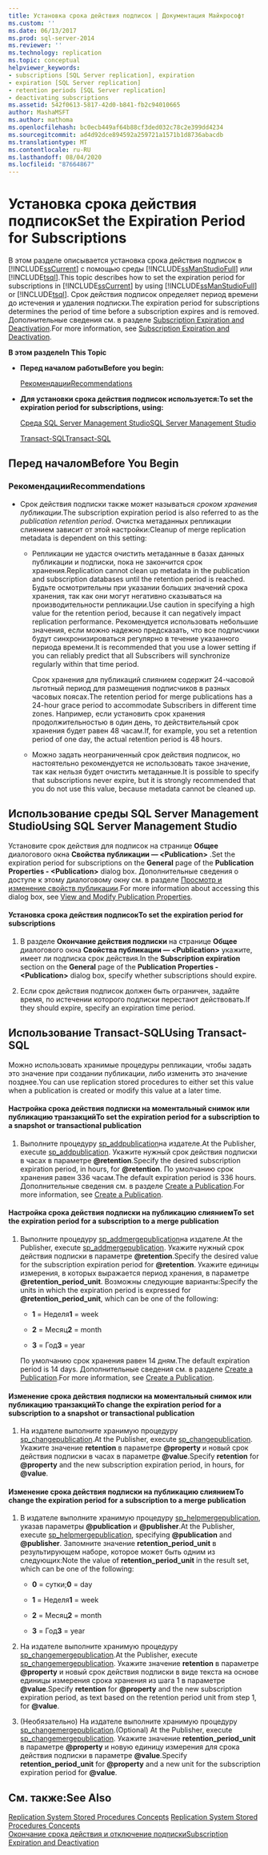 ```yaml
---
title: Установка срока действия подписок | Документация Майкрософт
ms.custom: ''
ms.date: 06/13/2017
ms.prod: sql-server-2014
ms.reviewer: ''
ms.technology: replication
ms.topic: conceptual
helpviewer_keywords:
- subscriptions [SQL Server replication], expiration
- expiration [SQL Server replication]
- retention periods [SQL Server replication]
- deactivating subscriptions
ms.assetid: 542f0613-5817-42d0-b841-fb2c94010665
author: MashaMSFT
ms.author: mathoma
ms.openlocfilehash: bc0ecb449af64b88cf3ded032c78c2e399dd4234
ms.sourcegitcommit: ad4d92dce894592a259721a1571b1d8736abacdb
ms.translationtype: MT
ms.contentlocale: ru-RU
ms.lasthandoff: 08/04/2020
ms.locfileid: "87664867"
---
```

# <a name="set-the-expiration-period-for-subscriptions"></a><span data-ttu-id="424d8-102">Установка срока действия подписок</span><span class="sxs-lookup"><span data-stu-id="424d8-102">Set the Expiration Period for Subscriptions</span></span>
  <span data-ttu-id="424d8-103">В этом разделе описывается установка срока действия подписок в [!INCLUDE[ssCurrent](../../../includes/sscurrent-md.md)] с помощью среды [!INCLUDE[ssManStudioFull](../../../includes/ssmanstudiofull-md.md)] или [!INCLUDE[tsql](../../../includes/tsql-md.md)].</span><span class="sxs-lookup"><span data-stu-id="424d8-103">This topic describes how to set the expiration period for subscriptions in [!INCLUDE[ssCurrent](../../../includes/sscurrent-md.md)] by using [!INCLUDE[ssManStudioFull](../../../includes/ssmanstudiofull-md.md)] or [!INCLUDE[tsql](../../../includes/tsql-md.md)].</span></span> <span data-ttu-id="424d8-104">Срок действия подписок определяет период времени до истечения и удаления подписки.</span><span class="sxs-lookup"><span data-stu-id="424d8-104">The expiration period for subscriptions determines the period of time before a subscription expires and is removed.</span></span> <span data-ttu-id="424d8-105">Дополнительные сведения см. в разделе [Subscription Expiration and Deactivation](../subscription-expiration-and-deactivation.md).</span><span class="sxs-lookup"><span data-stu-id="424d8-105">For more information, see [Subscription Expiration and Deactivation](../subscription-expiration-and-deactivation.md).</span></span>  
  
 <span data-ttu-id="424d8-106">**В этом разделе**</span><span class="sxs-lookup"><span data-stu-id="424d8-106">**In This Topic**</span></span>  
  
-   <span data-ttu-id="424d8-107">**Перед началом работы**</span><span class="sxs-lookup"><span data-stu-id="424d8-107">**Before you begin:**</span></span>  
  
     [<span data-ttu-id="424d8-108">Рекомендации</span><span class="sxs-lookup"><span data-stu-id="424d8-108">Recommendations</span></span>](#Recommendations)  
  
-   <span data-ttu-id="424d8-109">**Для установки срока действия подписок используется:**</span><span class="sxs-lookup"><span data-stu-id="424d8-109">**To set the expiration period for subscriptions, using:**</span></span>  
  
     [<span data-ttu-id="424d8-110">Среда SQL Server Management Studio</span><span class="sxs-lookup"><span data-stu-id="424d8-110">SQL Server Management Studio</span></span>](#SSMSProcedure)  
  
     [<span data-ttu-id="424d8-111">Transact-SQL</span><span class="sxs-lookup"><span data-stu-id="424d8-111">Transact-SQL</span></span>](#TsqlProcedure)  
  
##  <a name="before-you-begin"></a><a name="BeforeYouBegin"></a> <span data-ttu-id="424d8-112">Перед началом</span><span class="sxs-lookup"><span data-stu-id="424d8-112">Before You Begin</span></span>  
  
###  <a name="recommendations"></a><a name="Recommendations"></a> <span data-ttu-id="424d8-113">Рекомендации</span><span class="sxs-lookup"><span data-stu-id="424d8-113">Recommendations</span></span>  
  
-   <span data-ttu-id="424d8-114">Срок действия подписки также может называться *сроком хранения публикации*.</span><span class="sxs-lookup"><span data-stu-id="424d8-114">The subscription expiration period is also referred to as the *publication retention period*.</span></span> <span data-ttu-id="424d8-115">Очистка метаданных репликации слиянием зависит от этой настройки:</span><span class="sxs-lookup"><span data-stu-id="424d8-115">Cleanup of merge replication metadata is dependent on this setting:</span></span>  
  
    -   <span data-ttu-id="424d8-116">Репликации не удастся очистить метаданные в базах данных публикации и подписки, пока не закончится срок хранения.</span><span class="sxs-lookup"><span data-stu-id="424d8-116">Replication cannot clean up metadata in the publication and subscription databases until the retention period is reached.</span></span> <span data-ttu-id="424d8-117">Будьте осмотрительны при указании больших значений срока хранения, так как они могут негативно сказываться на производительности репликации.</span><span class="sxs-lookup"><span data-stu-id="424d8-117">Use caution in specifying a high value for the retention period, because it can negatively impact replication performance.</span></span> <span data-ttu-id="424d8-118">Рекомендуется использовать небольшие значения, если можно надежно предсказать, что все подписчики будут синхронизироваться регулярно в течение указанного периода времени.</span><span class="sxs-lookup"><span data-stu-id="424d8-118">It is recommended that you use a lower setting if you can reliably predict that all Subscribers will synchronize regularly within that time period.</span></span>  
  
         <span data-ttu-id="424d8-119">Срок хранения для публикаций слиянием содержит 24-часовой льготный период для размещения подписчиков в разных часовых поясах.</span><span class="sxs-lookup"><span data-stu-id="424d8-119">The retention period for merge publications has a 24-hour grace period to accommodate Subscribers in different time zones.</span></span> <span data-ttu-id="424d8-120">Например, если установить срок хранения продолжительностью в один день, то действительный срок хранения будет равен 48 часам.</span><span class="sxs-lookup"><span data-stu-id="424d8-120">If, for example, you set a retention period of one day, the actual retention period is 48 hours.</span></span>  
  
    -   <span data-ttu-id="424d8-121">Можно задать неограниченный срок действия подписок, но настоятельно рекомендуется не использовать такое значение, так как нельзя будет очистить метаданные.</span><span class="sxs-lookup"><span data-stu-id="424d8-121">It is possible to specify that subscriptions never expire, but it is strongly recommended that you do not use this value, because metadata cannot be cleaned up.</span></span>  
  
##  <a name="using-sql-server-management-studio"></a><a name="SSMSProcedure"></a> <span data-ttu-id="424d8-122">Использование среды SQL Server Management Studio</span><span class="sxs-lookup"><span data-stu-id="424d8-122">Using SQL Server Management Studio</span></span>  
 <span data-ttu-id="424d8-123">Установите срок действия для подписок на странице **Общее** диалогового окна **Свойства публикации — \<Publication>** .</span><span class="sxs-lookup"><span data-stu-id="424d8-123">Set the expiration period for subscriptions on the **General** page of the **Publication Properties - \<Publication>** dialog box.</span></span> <span data-ttu-id="424d8-124">Дополнительные сведения о доступе к этому диалоговому окну см. в разделе [Просмотр и изменение свойств публикации](view-and-modify-publication-properties.md).</span><span class="sxs-lookup"><span data-stu-id="424d8-124">For more information about accessing this dialog box, see [View and Modify Publication Properties](view-and-modify-publication-properties.md).</span></span>  
  
#### <a name="to-set-the-expiration-period-for-subscriptions"></a><span data-ttu-id="424d8-125">Установка срока действия подписок</span><span class="sxs-lookup"><span data-stu-id="424d8-125">To set the expiration period for subscriptions</span></span>  
  
1.  <span data-ttu-id="424d8-126">В разделе **Окончание действия подписки** на странице **Общее** диалогового окна **Свойства публикации — \<Publication>** укажите, имеет ли подписка срок действия.</span><span class="sxs-lookup"><span data-stu-id="424d8-126">In the **Subscription expiration** section on the **General** page of the **Publication Properties - \<Publication>** dialog box, specify whether subscriptions should expire.</span></span>  
  
2.  <span data-ttu-id="424d8-127">Если срок действия подписок должен быть ограничен, задайте время, по истечении которого подписки перестают действовать.</span><span class="sxs-lookup"><span data-stu-id="424d8-127">If they should expire, specify an expiration time period.</span></span>  
  
##  <a name="using-transact-sql"></a><a name="TsqlProcedure"></a> <span data-ttu-id="424d8-128">Использование Transact-SQL</span><span class="sxs-lookup"><span data-stu-id="424d8-128">Using Transact-SQL</span></span>  
 <span data-ttu-id="424d8-129">Можно использовать хранимые процедуры репликации, чтобы задать это значение при создании публикации, либо изменить это значение позднее.</span><span class="sxs-lookup"><span data-stu-id="424d8-129">You can use replication stored procedures to either set this value when a publication is created or modify this value at a later time.</span></span>  
  
#### <a name="to-set-the-expiration-period-for-a-subscription-to-a-snapshot-or-transactional-publication"></a><span data-ttu-id="424d8-130">Настройка срока действия подписки на моментальный снимок или публикацию транзакций</span><span class="sxs-lookup"><span data-stu-id="424d8-130">To set the expiration period for a subscription to a snapshot or transactional publication</span></span>  
  
1.  <span data-ttu-id="424d8-131">Выполните процедуру [sp_addpublication](/sql/relational-databases/system-stored-procedures/sp-addpublication-transact-sql)на издателе.</span><span class="sxs-lookup"><span data-stu-id="424d8-131">At the Publisher, execute [sp_addpublication](/sql/relational-databases/system-stored-procedures/sp-addpublication-transact-sql).</span></span> <span data-ttu-id="424d8-132">Укажите нужный срок действия подписки в часах в параметре **\@retention**.</span><span class="sxs-lookup"><span data-stu-id="424d8-132">Specify the desired subscription expiration period, in hours, for **\@retention**.</span></span> <span data-ttu-id="424d8-133">По умолчанию срок хранения равен 336 часам.</span><span class="sxs-lookup"><span data-stu-id="424d8-133">The default expiration period is 336 hours.</span></span> <span data-ttu-id="424d8-134">Дополнительные сведения см. в разделе [Create a Publication](create-a-publication.md).</span><span class="sxs-lookup"><span data-stu-id="424d8-134">For more information, see [Create a Publication](create-a-publication.md).</span></span>  
  
#### <a name="to-set-the-expiration-period-for-a-subscription-to-a-merge-publication"></a><span data-ttu-id="424d8-135">Настройка срока действия подписки на публикацию слиянием</span><span class="sxs-lookup"><span data-stu-id="424d8-135">To set the expiration period for a subscription to a merge publication</span></span>  
  
1.  <span data-ttu-id="424d8-136">Выполните процедуру [sp_addmergepublication](/sql/relational-databases/system-stored-procedures/sp-addmergepublication-transact-sql)на издателе.</span><span class="sxs-lookup"><span data-stu-id="424d8-136">At the Publisher, execute [sp_addmergepublication](/sql/relational-databases/system-stored-procedures/sp-addmergepublication-transact-sql).</span></span> <span data-ttu-id="424d8-137">Укажите нужный срок действия подписки в параметре **\@retention**.</span><span class="sxs-lookup"><span data-stu-id="424d8-137">Specify the desired value for the subscription expiration period for **\@retention**.</span></span> <span data-ttu-id="424d8-138">Укажите единицы измерения, в которых выражается период хранения, в параметре **\@retention_period_unit**. Возможны следующие варианты:</span><span class="sxs-lookup"><span data-stu-id="424d8-138">Specify the units in which the expiration period is expressed for **\@retention_period_unit**, which can be one of the following:</span></span>  
  
    -   <span data-ttu-id="424d8-139">**1** = Неделя</span><span class="sxs-lookup"><span data-stu-id="424d8-139">**1** = week</span></span>  
  
    -   <span data-ttu-id="424d8-140">**2** = Месяц</span><span class="sxs-lookup"><span data-stu-id="424d8-140">**2** = month</span></span>  
  
    -   <span data-ttu-id="424d8-141">**3** = Год</span><span class="sxs-lookup"><span data-stu-id="424d8-141">**3** = year</span></span>  
  
     <span data-ttu-id="424d8-142">По умолчанию срок хранения равен 14 дням.</span><span class="sxs-lookup"><span data-stu-id="424d8-142">The default expiration period is 14 days.</span></span> <span data-ttu-id="424d8-143">Дополнительные сведения см. в разделе [Create a Publication](create-a-publication.md).</span><span class="sxs-lookup"><span data-stu-id="424d8-143">For more information, see [Create a Publication](create-a-publication.md).</span></span>  
  
#### <a name="to-change-the-expiration-period-for-a-subscription-to-a-snapshot-or-transactional-publication"></a><span data-ttu-id="424d8-144">Изменение срока действия подписки на моментальный снимок или публикацию транзакций</span><span class="sxs-lookup"><span data-stu-id="424d8-144">To change the expiration period for a subscription to a snapshot or transactional publication</span></span>  
  
1.  <span data-ttu-id="424d8-145">На издателе выполните хранимую процедуру [sp_changepublication](/sql/relational-databases/system-stored-procedures/sp-changepublication-transact-sql).</span><span class="sxs-lookup"><span data-stu-id="424d8-145">At the Publisher, execute [sp_changepublication](/sql/relational-databases/system-stored-procedures/sp-changepublication-transact-sql).</span></span> <span data-ttu-id="424d8-146">Укажите значение **retention** в параметре **\@property** и новый срок действия подписки в часах в параметре **\@value**.</span><span class="sxs-lookup"><span data-stu-id="424d8-146">Specify **retention** for **\@property** and the new subscription expiration period, in hours, for **\@value**.</span></span>  
  
#### <a name="to-change-the-expiration-period-for-a-subscription-to-a-merge-publication"></a><span data-ttu-id="424d8-147">Изменение срока действия подписки на публикацию слиянием</span><span class="sxs-lookup"><span data-stu-id="424d8-147">To change the expiration period for a subscription to a merge publication</span></span>  
  
1.  <span data-ttu-id="424d8-148">В издателе выполните хранимую процедуру [sp_helpmergepublication](/sql/relational-databases/system-stored-procedures/sp-helpmergepublication-transact-sql), указав параметры **\@publication** и **\@publisher**.</span><span class="sxs-lookup"><span data-stu-id="424d8-148">At the Publisher, execute [sp_helpmergepublication](/sql/relational-databases/system-stored-procedures/sp-helpmergepublication-transact-sql), specifying **\@publication** and **\@publisher**.</span></span> <span data-ttu-id="424d8-149">Запомните значение **retention_period_unit** в результирующем наборе, которое может быть одним из следующих:</span><span class="sxs-lookup"><span data-stu-id="424d8-149">Note the value of **retention_period_unit** in the result set, which can be one of the following:</span></span>  
  
    -   <span data-ttu-id="424d8-150">**0** = сутки;</span><span class="sxs-lookup"><span data-stu-id="424d8-150">**0** = day</span></span>  
  
    -   <span data-ttu-id="424d8-151">**1** = Неделя</span><span class="sxs-lookup"><span data-stu-id="424d8-151">**1** = week</span></span>  
  
    -   <span data-ttu-id="424d8-152">**2** = Месяц</span><span class="sxs-lookup"><span data-stu-id="424d8-152">**2** = month</span></span>  
  
    -   <span data-ttu-id="424d8-153">**3** = Год</span><span class="sxs-lookup"><span data-stu-id="424d8-153">**3** = year</span></span>  
  
2.  <span data-ttu-id="424d8-154">На издателе выполните хранимую процедуру [sp_changemergepublication](/sql/relational-databases/system-stored-procedures/sp-changemergepublication-transact-sql).</span><span class="sxs-lookup"><span data-stu-id="424d8-154">At the Publisher, execute [sp_changemergepublication](/sql/relational-databases/system-stored-procedures/sp-changemergepublication-transact-sql).</span></span> <span data-ttu-id="424d8-155">Укажите значение **retention** в параметре **\@property** и новый срок действия подписки в виде текста на основе единицы измерения срока хранения из шага 1 в параметре **\@value**.</span><span class="sxs-lookup"><span data-stu-id="424d8-155">Specify **retention** for **\@property** and the new subscription expiration period, as text based on the retention period unit from step 1, for **\@value**.</span></span>  
  
3.  <span data-ttu-id="424d8-156">(Необязательно) На издателе выполните хранимую процедуру [sp_changemergepublication](/sql/relational-databases/system-stored-procedures/sp-changemergepublication-transact-sql).</span><span class="sxs-lookup"><span data-stu-id="424d8-156">(Optional) At the Publisher, execute [sp_changemergepublication](/sql/relational-databases/system-stored-procedures/sp-changemergepublication-transact-sql).</span></span> <span data-ttu-id="424d8-157">Укажите значение **retention_period_unit** в параметре **\@property** и новую единицу измерения для срока действия подписки в параметре **\@value**.</span><span class="sxs-lookup"><span data-stu-id="424d8-157">Specify **retention_period_unit** for **\@property** and a new unit for the subscription expiration period for **\@value**.</span></span>  
  
## <a name="see-also"></a><span data-ttu-id="424d8-158">См. также:</span><span class="sxs-lookup"><span data-stu-id="424d8-158">See Also</span></span>  
 <span data-ttu-id="424d8-159">[Replication System Stored Procedures Concepts](../concepts/replication-system-stored-procedures-concepts.md) </span><span class="sxs-lookup"><span data-stu-id="424d8-159">[Replication System Stored Procedures Concepts](../concepts/replication-system-stored-procedures-concepts.md) </span></span>  
 [<span data-ttu-id="424d8-160">Окончание срока действия и отключение подписки</span><span class="sxs-lookup"><span data-stu-id="424d8-160">Subscription Expiration and Deactivation</span></span>](../subscription-expiration-and-deactivation.md)  
  
  
